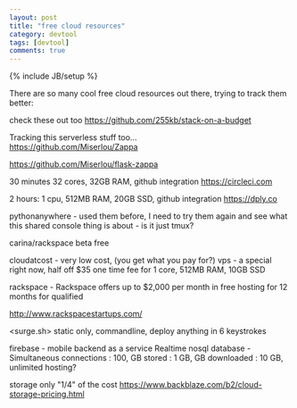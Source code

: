 ```yaml
---
layout: post
title: "free cloud resources"
category: devtool
tags: [devtool]
comments: true
---
```

{% include JB/setup %}

There are so many cool free cloud resources out there, trying to track them better:

check these out too
<https://github.com/255kb/stack-on-a-budget>

  
Tracking this serverless stuff too...  
<https://github.com/Miserlou/Zappa>
  
https://github.com/Miserlou/flask-zappa

  
30 minutes 32 cores, 32GB RAM, github integration
<https://circleci.com>
  
2 hours: 1 cpu, 512MB RAM, 20GB SSD, github integration
<https://dply.co>
  
pythonanywhere - used them before, I need to try them again and see what this shared console thing is about - is it just tmux?
  
carina/rackspace beta free
  
cloudatcost - very low cost, (you get what you pay for?) vps - a special right now, half off $35 one time fee for 1 core, 512MB RAM, 10GB SSD
  
rackspace - Rackspace offers up to $2,000 per month in free hosting for 12 months for qualified 
  
<http://www.rackspacestartups.com/>
  
<surge.sh> static only, commandline, deploy anything in 6 keystrokes
  
firebase - mobile backend as a service
Realtime nosql database - Simultaneous connections : 100, GB stored : 1 GB, GB downloaded : 10 GB,  
unlimited hosting?
  
storage only "1/4" of the cost
<https://www.backblaze.com/b2/cloud-storage-pricing.html>
  

